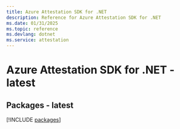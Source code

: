 ```yaml
---
title: Azure Attestation SDK for .NET
description: Reference for Azure Attestation SDK for .NET
ms.date: 01/31/2025
ms.topic: reference
ms.devlang: dotnet
ms.service: attestation
---
```

# Azure Attestation SDK for .NET - latest
## Packages - latest
[!INCLUDE [packages](attestation-index.md)]